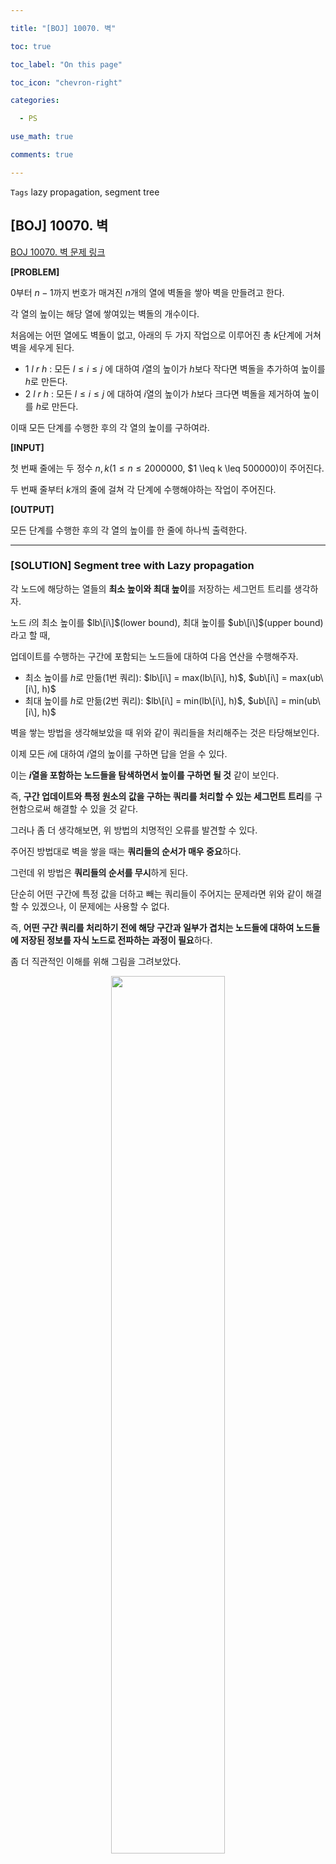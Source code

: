 ```yaml
---

title: "[BOJ] 10070. 벽"

toc: true

toc_label: "On this page"

toc_icon: "chevron-right"

categories:

  - PS

use_math: true

comments: true

---
```


`Tags` lazy propagation, segment tree

## [BOJ] 10070. 벽

[BOJ 10070. 벽 문제 링크](https://www.acmicpc.net/problem/10070)

**[PROBLEM]**

$0$부터 $n-1$까지 번호가 매겨진 $n$개의 열에 벽돌을 쌓아 벽을 만들려고 한다.

각 열의 높이는 해당 열에 쌓여있는 벽돌의 개수이다.

처음에는 어떤 열에도 벽돌이 없고, 아래의 두 가지 작업으로 이루어진 총 $k$단계에 거쳐 벽을 세우게 된다.

- $1$ $l$ $r$ $h$ : 모든 $l \leq i \leq j$ 에 대하여 $i$열의 높이가 $h$보다 작다면 벽돌을 추가하여 높이를 $h$로 만든다.
- $2$ $l$ $r$ $h$ : 모든 $l \leq i \leq j$ 에 대하여 $i$열의 높이가 $h$보다 크다면 벽돌을 제거하여 높이를 $h$로 만든다.

이때 모든 단계를 수행한 후의 각 열의 높이를 구하여라.

**[INPUT]**

첫 번째 줄에는 두 정수 $n, k$($1 \leq n \leq 2000000$, $1 \leq k \leq 500000)이 주어진다.

두 번째 줄부터 $k$개의 줄에 걸쳐 각 단계에 수행해야하는 작업이 주어진다.

**[OUTPUT]**

모든 단계를 수행한 후의 각 열의 높이를 한 줄에 하나씩 출력한다.

---

### [SOLUTION] Segment tree with Lazy propagation

각 노드에 해당하는 열들의 **최소 높이와 최대 높이**를 저장하는 세그먼트 트리를 생각하자.

노드 $i$의 최소 높이를 $lb\[i\]$(lower bound), 최대 높이를 $ub\[i\]$(upper bound)라고 할 때,

업데이트를 수행하는 구간에 포함되는 노드들에 대하여 다음 연산을 수행해주자.

- 최소 높이를 $h$로 만듦(1번 쿼리): $lb\[i\] = max(lb\[i\], h)$, $ub\[i\] = max(ub\[i\], h)$
- 최대 높이를 $h$로 만듦(2번 쿼리): $lb\[i\] = min(lb\[i\], h)$, $ub\[i\] = min(ub\[i\], h)$

벽을 쌓는 방법을 생각해보았을 때 위와 같이 쿼리들을 처리해주는 것은 타당해보인다.

이제 모든 $i$에 대하여 $i$열의 높이를 구하면 답을 얻을 수 있다.

이는 **$i$열을 포함하는 노드들을 탐색하면서 높이를 구하면 될 것** 같이 보인다.

즉, **구간 업데이트와 특정 원소의 값을 구하는 쿼리를 처리할 수 있는 세그먼트 트리**를 구현함으로써 해결할 수 있을 것 같다.

그러나 좀 더 생각해보면, 위 방법의 치명적인 오류를 발견할 수 있다.

주어진 방법대로 벽을 쌓을 때는 **쿼리들의 순서가 매우 중요**하다.

그런데 위 방법은 **쿼리들의 순서를 무시**하게 된다.

단순히 어떤 구간에 특정 값을 더하고 빼는 쿼리들이 주어지는 문제라면 위와 같이 해결할 수 있겠으나, 이 문제에는 사용할 수 없다.

즉, **어떤 구간 쿼리를 처리하기 전에 해당 구간과 일부가 겹치는 노드들에 대하여 노드들에 저장된 정보를 자식 노드로 전파하는 과정이 필요**하다.

좀 더 직관적인 이해를 위해 그림을 그려보았다.

<center><img src="" width="60%" height="60%"></center>
















